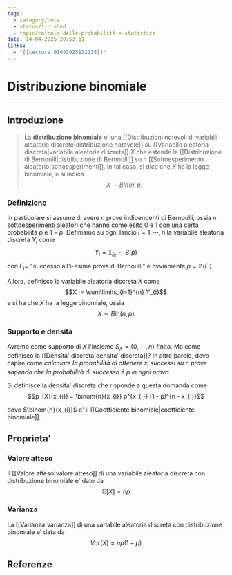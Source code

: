 ```yaml
---
tags:
  - category/note
  - status/finished
  - topic/calcolo-delle-probabilità-e-statistica
date: 14-04-2025 20:53:11
links:
  - "[[Lecture 01042025132135]]"
---
```

# Distribuzione binomiale
---
## Introduzione
> La **distribuzione binomiale** e' una [[Distribuzioni notevoli di variabili aleatorie discrete|distribuzione notevole]] su [[Variabile aleatoria discreta|variabile aleatoria discreta]] $X$ che estende la [[Distribuzione di Bernoulli|distribuzione di Bernoulli]] su $n$ [[Sottoesperimento aleatorio|sottoesperimenti]].
> In tal caso, si dice che $X$ ha la legge binomiale, e si indica
> $$X \sim Bin(n, p)$$

### Definizione
In particolare si assume di avere $n$ prove indipendenti di Bernoulli, ossia $n$ sottoesperimenti aleatori che hanno come esito 0 e 1 con una certa probabilità $p$ e $1 - p$. Definiamo su ogni lancio $i = 1, \cdots, n$ la variabile aleatoria discreta $Y_{i}$ come
$$Y_{i} = \mathbb{1}_{E_{i}} \sim B(p)$$
con $E_{i} =$ "successo all'i-esima prova di Bernoulli" e ovviamente $p = \mathbb{P}(E_{i})$.

Allora, definisco la variabile aleatoria discreta $X$ come
$$X := \sum\limits_{i=1}^{n} Y_{i}$$
e si ha che $X$ ha la legge binomiale, ossia
$$X \sim Bin(n, p)$$

### Supporto e densità
Avremo come supporto di $X$ l'insieme $S_{X} = \{0, \cdots, n\}$ finito. Ma come definisco la [[Densita' discreta|densita' discreta]]? In altre parole, devo capire come _calcolare la probabilità di ottenere $x_{i}$ successi su $n$ prove sapendo che la probabilità di successo è $p$ in ogni prova_.

Si definisce la densita' discreta che risponde a questa domanda come
$$p_{X}(x_{i}) = \binom{n}{x_{i}} p^{x_{i}} (1 - p)^{n - x_{i}}$$

dove $\binom{n}{x_{i}}$ e' il [[Coefficiente binomiale|coefficiente binomiale]].

## Proprieta'
### Valore atteso
Il [[Valore atteso|valore atteso]] di una variabile aleatoria discreta con distribuzione binomiale e' dato da
$$\mathbb{E}[X] = np$$

### Varianza
La [[Varianza|varianza]] di una variabile aleatoria discreta con distribuzione binomiale e' data da
$$Var(X) = np(1 - p)$$

## Referenze